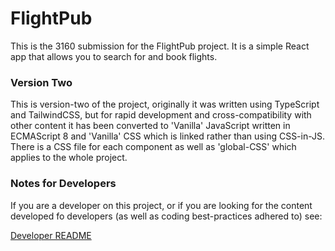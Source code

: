 # FlightPub

This is the 3160 submission for the FlightPub project. It is a simple React app that allows you to search for and book flights.

### Version Two

This is version-two of the project, originally it was written using TypeScript and TailwindCSS, but for rapid development and cross-compatibility with other content it has been converted to 'Vanilla' JavaScript written in ECMAScript 8 and 'Vanilla' CSS which is linked rather than using CSS-in-JS. There is a CSS file for each component as well as 'global-CSS' which applies to the whole project.

### Notes for Developers

If you are a developer on this project, or if you are looking for the content developed fo developers (as well as coding best-practices adhered to) see:

[Developer README](./dev/README.md)

<!-- TODO(): Further content to be added to this README document here. -->
